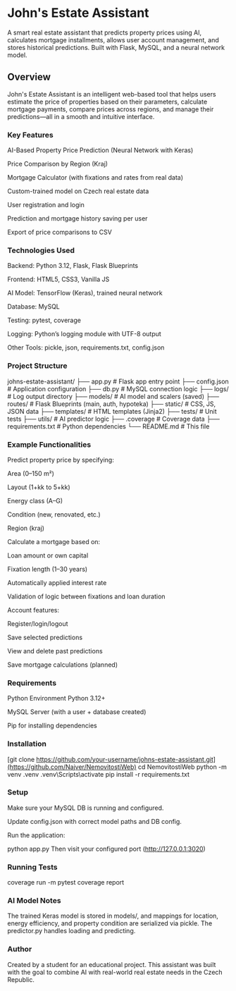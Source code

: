 # John's Estate Assistant
A smart real estate assistant that predicts property prices using AI, calculates mortgage installments, allows user account management, and stores historical predictions. Built with Flask, MySQL, and a neural network model.

## Overview
John's Estate Assistant is an intelligent web-based tool that helps users estimate the price of properties based on their parameters, calculate mortgage payments, compare prices across regions, and manage their predictions—all in a smooth and intuitive interface.

### Key Features
AI-Based Property Price Prediction (Neural Network with Keras)

Price Comparison by Region (Kraj)

Mortgage Calculator (with fixations and rates from real data)

Custom-trained model on Czech real estate data

User registration and login

Prediction and mortgage history saving per user

Export of price comparisons to CSV


### Technologies Used
Backend: Python 3.12, Flask, Flask Blueprints

Frontend: HTML5, CSS3, Vanilla JS

AI Model: TensorFlow (Keras), trained neural network

Database: MySQL

Testing: pytest, coverage

Logging: Python’s logging module with UTF-8 output

Other Tools: pickle, json, requirements.txt, config.json

### Project Structure
johns-estate-assistant/
├── app.py                     # Flask app entry point
├── config.json                # Application configuration
├── db.py                      # MySQL connection logic
├── logs/                      # Log output directory
├── models/                    # AI model and scalers (saved)
├── routes/                    # Flask Blueprints (main, auth, hypoteka)
├── static/                    # CSS, JS, JSON data
├── templates/                 # HTML templates (Jinja2)
├── tests/                     # Unit tests
├── utils/                     # AI predictor logic
├── .coverage                  # Coverage data
├── requirements.txt           # Python dependencies
└── README.md                  # This file

### Example Functionalities
Predict property price by specifying:

Area (0–150 m²)

Layout (1+kk to 5+kk)

Energy class (A–G)

Condition (new, renovated, etc.)

Region (kraj)

Calculate a mortgage based on:

Loan amount or own capital

Fixation length (1–30 years)

Automatically applied interest rate

Validation of logic between fixations and loan duration

Account features:

Register/login/logout

Save selected predictions

View and delete past predictions

Save mortgage calculations (planned)

### Requirements
Python Environment
Python 3.12+

MySQL Server (with a user + database created)

Pip for installing dependencies

### Installation
[git clone https://github.com/your-username/johns-estate-assistant.git](https://github.com/Najver/NemovitostiWeb)
cd NemovitostiWeb
python -m venv .venv
.venv\Scripts\activate
pip install -r requirements.txt
### Setup
Make sure your MySQL DB is running and configured.

Update config.json with correct model paths and DB config.

Run the application:

python app.py
Then visit your configured port (http://127.0.0.1:3020)

### Running Tests
coverage run -m pytest
coverage report

### AI Model Notes
The trained Keras model is stored in models/, and mappings for location, energy efficiency, and property condition are serialized via pickle. The predictor.py handles loading and predicting.

### Author
Created by a student for an educational project.
This assistant was built with the goal to combine AI with real-world real estate needs in the Czech Republic.


